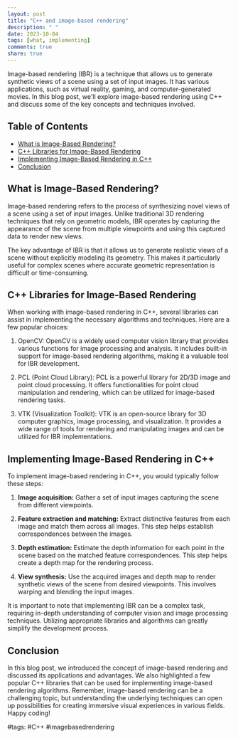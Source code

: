 ```yaml
---
layout: post
title: "C++ and image-based rendering"
description: " "
date: 2023-10-04
tags: [what, implementing]
comments: true
share: true
---
```


Image-based rendering (IBR) is a technique that allows us to generate synthetic views of a scene using a set of input images. It has various applications, such as virtual reality, gaming, and computer-generated movies. In this blog post, we'll explore image-based rendering using C++ and discuss some of the key concepts and techniques involved.

## Table of Contents
- [What is Image-Based Rendering?](#what-is-image-based-rendering)
- [C++ Libraries for Image-Based Rendering](#c++-libraries-for-image-based-rendering)
- [Implementing Image-Based Rendering in C++](#implementing-image-based-rendering-in-c++)
- [Conclusion](#conclusion)

## What is Image-Based Rendering?
Image-based rendering refers to the process of synthesizing novel views of a scene using a set of input images. Unlike traditional 3D rendering techniques that rely on geometric models, IBR operates by capturing the appearance of the scene from multiple viewpoints and using this captured data to render new views.

The key advantage of IBR is that it allows us to generate realistic views of a scene without explicitly modeling its geometry. This makes it particularly useful for complex scenes where accurate geometric representation is difficult or time-consuming.

## C++ Libraries for Image-Based Rendering
When working with image-based rendering in C++, several libraries can assist in implementing the necessary algorithms and techniques. Here are a few popular choices:

1. OpenCV: OpenCV is a widely used computer vision library that provides various functions for image processing and analysis. It includes built-in support for image-based rendering algorithms, making it a valuable tool for IBR development.

2. PCL (Point Cloud Library): PCL is a powerful library for 2D/3D image and point cloud processing. It offers functionalities for point cloud manipulation and rendering, which can be utilized for image-based rendering tasks.

3. VTK (Visualization Toolkit): VTK is an open-source library for 3D computer graphics, image processing, and visualization. It provides a wide range of tools for rendering and manipulating images and can be utilized for IBR implementations.

## Implementing Image-Based Rendering in C++
To implement image-based rendering in C++, you would typically follow these steps:

1. **Image acquisition:** Gather a set of input images capturing the scene from different viewpoints.

2. **Feature extraction and matching:** Extract distinctive features from each image and match them across all images. This step helps establish correspondences between the images.

3. **Depth estimation:** Estimate the depth information for each point in the scene based on the matched feature correspondences. This step helps create a depth map for the rendering process.

4. **View synthesis:** Use the acquired images and depth map to render synthetic views of the scene from desired viewpoints. This involves warping and blending the input images.

It is important to note that implementing IBR can be a complex task, requiring in-depth understanding of computer vision and image processing techniques. Utilizing appropriate libraries and algorithms can greatly simplify the development process.

## Conclusion
In this blog post, we introduced the concept of image-based rendering and discussed its applications and advantages. We also highlighted a few popular C++ libraries that can be used for implementing image-based rendering algorithms. Remember, image-based rendering can be a challenging topic, but understanding the underlying techniques can open up possibilities for creating immersive visual experiences in various fields. Happy coding!

#tags: #C++ #imagebasedrendering